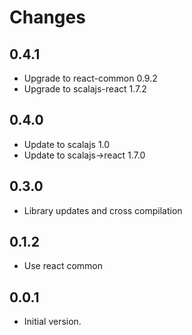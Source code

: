 # Changes

## 0.4.1

* Upgrade to react-common 0.9.2
* Upgrade to scalajs-react 1.7.2

## 0.4.0

* Update to scalajs 1.0
* Update to scalajs->react 1.7.0

## 0.3.0

* Library updates and cross compilation

## 0.1.2

* Use react common

## 0.0.1

* Initial version.
